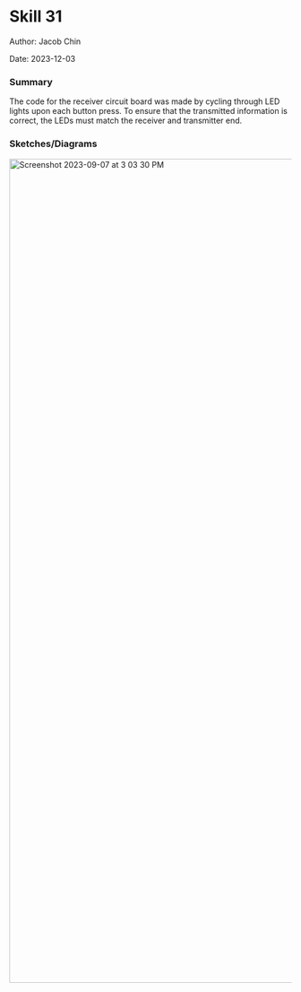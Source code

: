 #  Skill 31

Author: Jacob Chin

Date: 2023-12-03


### Summary
The code for the receiver circuit board was made by cycling through LED lights upon each button press. To ensure that the transmitted information is correct, the LEDs must match the receiver and transmitter end. 

### Sketches/Diagrams
<img width="1470" alt="Screenshot 2023-09-07 at 3 03 30 PM" src="https://github.com/BU-EC444/Chin-Jacob/assets/108195485/df340673-bf5e-4cbd-b4da-cfecd1b2d950">

